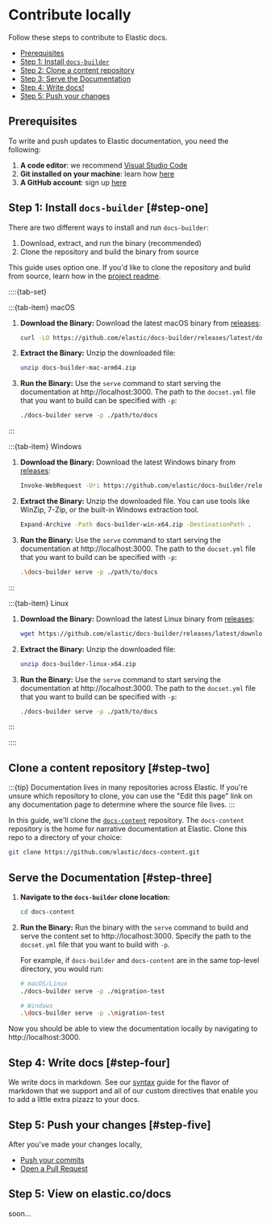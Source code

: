 # Contribute locally

Follow these steps to contribute to Elastic docs.

* [Prerequisites](#prerequisites)
* [Step 1: Install `docs-builder`](#step-one)
* [Step 2: Clone a content repository](#step-two)
* [Step 3: Serve the Documentation](#step-three)
* [Step 4: Write docs!](#step-four)
* [Step 5: Push your changes](#step-five)

## Prerequisites

To write and push updates to Elastic documentation, you need the following:

1. **A code editor**: we recommend [Visual Studio Code](https://code.visualstudio.com/download)
1. **Git installed on your machine**: learn how [here](https://github.com/git-guides/install-git)
1. **A GitHub account**: sign up [here](https://github.com/)

## Step 1: Install `docs-builder` [#step-one]

There are two different ways to install and run `docs-builder`:

1. Download, extract, and run the binary (recommended)
1. Clone the repository and build the binary from source

This guide uses option one. If you'd like to clone the repository and build from source, learn how in the [project readme](https://github.com/elastic/docs-builder?tab=readme-ov-file#docs-builder).

::::{tab-set}

:::{tab-item} macOS

1. **Download the Binary:**
   Download the latest macOS binary from [releases](https://github.com/elastic/docs-builder/releases/latest/):
   ```sh
   curl -LO https://github.com/elastic/docs-builder/releases/latest/download/docs-builder-mac-arm64.zip
   ```

2. **Extract the Binary:**
   Unzip the downloaded file:
   ```sh
   unzip docs-builder-mac-arm64.zip
   ```

3. **Run the Binary:**
   Use the `serve` command to start serving the documentation at http://localhost:3000. The path to the `docset.yml` file that you want to build can be specified with `-p`:
   ```sh
   ./docs-builder serve -p ./path/to/docs
   ```

:::

:::{tab-item} Windows

1. **Download the Binary:**
   Download the latest Windows binary from [releases](https://github.com/elastic/docs-builder/releases/latest/):
   ```sh
   Invoke-WebRequest -Uri https://github.com/elastic/docs-builder/releases/latest/download/docs-builder-win-x64.zip -OutFile docs-builder-win-x64.zip
   ```

2. **Extract the Binary:**
   Unzip the downloaded file. You can use tools like WinZip, 7-Zip, or the built-in Windows extraction tool.
   ```sh
   Expand-Archive -Path docs-builder-win-x64.zip -DestinationPath .
   ```

3. **Run the Binary:**
   Use the `serve` command to start serving the documentation at http://localhost:3000. The path to the `docset.yml` file that you want to build can be specified with `-p`:
   ```sh
   .\docs-builder serve -p ./path/to/docs
   ```

:::

:::{tab-item} Linux

1. **Download the Binary:**
   Download the latest Linux binary from [releases](https://github.com/elastic/docs-builder/releases/latest/):
   ```sh
   wget https://github.com/elastic/docs-builder/releases/latest/download/docs-builder-linux-x64.zip
   ```

2. **Extract the Binary:**
   Unzip the downloaded file:
   ```sh
   unzip docs-builder-linux-x64.zip
   ```

3. **Run the Binary:**
   Use the `serve` command to start serving the documentation at http://localhost:3000. The path to the `docset.yml` file that you want to build can be specified with `-p`:
   ```sh
   ./docs-builder serve -p ./path/to/docs
   ```

:::

::::

## Clone a content repository [#step-two]

:::{tip}
Documentation lives in many repositories across Elastic. If you're unsure which repository to clone, you can use the "Edit this page" link on any documentation page to determine where the source file lives.
:::

In this guide, we'll clone the [`docs-content`](https://github.com/elastic/docs-content) repository. The `docs-content` repository is the home for narrative documentation at Elastic. Clone this repo to a directory of your choice:
```sh
git clone https://github.com/elastic/docs-content.git
```

## Serve the Documentation [#step-three]

1. **Navigate to the `docs-builder` clone location:**
   ```sh
   cd docs-content
   ```

1. **Run the Binary:**
   Run the binary with the `serve` command to build and serve the content set to http://localhost:3000. Specify the path to the `docset.yml` file that you want to build with `-p`.

   For example, if `docs-builder` and `docs-content` are in the same top-level directory, you would run:
   ```sh
   # macOS/Linux
   ./docs-builder serve -p ./migration-test

   # Windows
   .\docs-builder serve -p .\migration-test
   ```

Now you should be able to view the documentation locally by navigating to http://localhost:3000.

## Step 4: Write docs [#step-four]

We write docs in markdown. See our [syntax](../syntax/index.md) guide for the flavor of markdown that we support and all of our custom directives that enable you to add a little extra pizazz to your docs.

## Step 5: Push your changes [#step-five]

After you've made your changes locally,

* [Push your commits](https://docs.github.com/en/get-started/using-git/pushing-commits-to-a-remote-repository)
* [Open a Pull Request](https://docs.github.com/en/pull-requests/collaborating-with-pull-requests/proposing-changes-to-your-work-with-pull-requests/creating-a-pull-request)

## Step 5: View on elastic.co/docs

soon...
